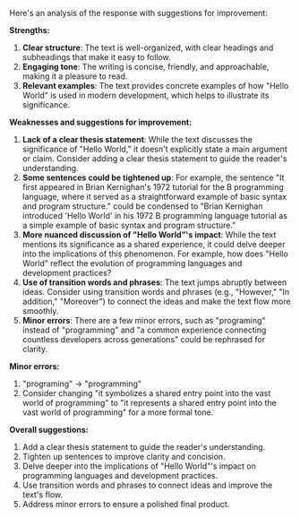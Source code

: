 Here's an analysis of the response with suggestions for improvement:

**Strengths:**

1. **Clear structure**: The text is well-organized, with clear headings and subheadings that make it easy to follow.
2. **Engaging tone**: The writing is concise, friendly, and approachable, making it a pleasure to read.
3. **Relevant examples**: The text provides concrete examples of how "Hello World" is used in modern development, which helps to illustrate its significance.

**Weaknesses and suggestions for improvement:**

1. **Lack of a clear thesis statement**: While the text discusses the significance of "Hello World," it doesn't explicitly state a main argument or claim. Consider adding a clear thesis statement to guide the reader's understanding.
2. **Some sentences could be tightened up**: For example, the sentence "It first appeared in Brian Kernighan's 1972 tutorial for the B programming language, where it served as a straightforward example of basic syntax and program structure." could be condensed to "Brian Kernighan introduced 'Hello World' in his 1972 B programming language tutorial as a simple example of basic syntax and program structure."
3. **More nuanced discussion of "Hello World"'s impact**: While the text mentions its significance as a shared experience, it could delve deeper into the implications of this phenomenon. For example, how does "Hello World" reflect the evolution of programming languages and development practices?
4. **Use of transition words and phrases**: The text jumps abruptly between ideas. Consider using transition words and phrases (e.g., "However," "In addition," "Moreover") to connect the ideas and make the text flow more smoothly.
5. **Minor errors**: There are a few minor errors, such as "programing" instead of "programming" and "a common experience connecting countless developers across generations" could be rephrased for clarity.

**Minor errors:**

1. "programing" -> "programming"
2. Consider changing "it symbolizes a shared entry point into the vast world of programming" to "it represents a shared entry point into the vast world of programming" for a more formal tone.

**Overall suggestions:**

1. Add a clear thesis statement to guide the reader's understanding.
2. Tighten up sentences to improve clarity and concision.
3. Delve deeper into the implications of "Hello World"'s impact on programming languages and development practices.
4. Use transition words and phrases to connect ideas and improve the text's flow.
5. Address minor errors to ensure a polished final product.
